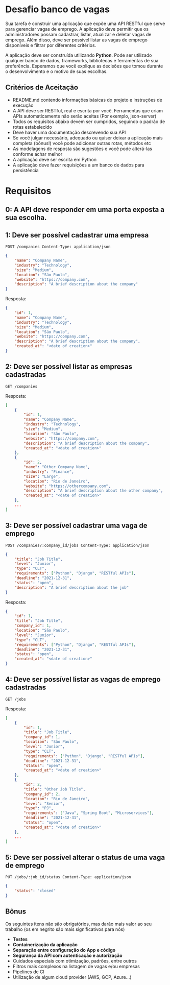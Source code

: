 # Desafio banco de vagas
Sua tarefa é construir uma aplicação que expõe uma API RESTful que serve para gerenciar vagas de emprego. A aplicação deve permitir que os administradores possam cadastrar, listar, atualizar e deletar vagas de emprego. Além disso, deve ser possível listar as vagas de emprego disponíveis e filtrar por diferentes critérios.

A aplicação deve ser construída utilizando **Python**. Pode ser utilizado qualquer banco de dados, frameworks, bibliotecas e ferramentas de sua preferência. Esperamos que você explique as decisões que tomou durante o desenvolvimento e o motivo de suas escolhas.

## Critérios de Aceitação
- README.md contendo informações básicas do projeto e instruções de execução
- A API deve ser RESTful, real e escrita por você. Ferramentas que criam APIs automaticamente não serão aceitas (Por exemplo, json-server)
- Todos os requisitos abaixo devem ser cumpridos, seguindo o padrão de rotas estabelecido
- Deve haver uma documentação descrevendo sua API
- Se você julgar necessário, adequado ou quiser deixar a aplicação mais completa (bônus!) você pode adicionar outras rotas, métodos etc
- As modelagens de resposta são sugestões e você pode alterá-las conforme achar melhor
- A aplicação deve ser escrita em Python
- A aplicação deve fazer requisições a um banco de dados para persistência


# Requisitos

## 0: A API deve responder em uma porta exposta a sua escolha.

## 1: Deve ser possível cadastrar uma empresa
`POST /companies Content-Type: application/json`
```json
{
	"name": "Company Name",
	"industry": "Technology",
	"size": "Medium",
	"location": "São Paulo",
	"website": "https://company.com",
	"description": "A brief description about the company"	
}
```

Resposta:
```json
{
	"id": 1,
	"name": "Company Name",
	"industry": "Technology",
	"size": "Medium",
	"location": "São Paulo",
	"website": "https://company.com",
	"description": "A brief description about the company",
	"created_at": "<date of creation>"
}
```

## 2: Deve ser possível listar as empresas cadastradas
`GET /companies`

Resposta:
```json
[
	{
		"id": 1,
		"name": "Company Name",
		"industry": "Technology",
		"size": "Medium",
		"location": "São Paulo",
		"website": "https://company.com",
		"description": "A brief description about the company",
		"created_at": "<date of creation>"
	},
	{
		"id": 2,
		"name": "Other Company Name",
		"industry": "Finance",
		"size": "Large",
		"location": "Rio de Janeiro",
		"website": "https://othercompany.com",
		"description": "A brief description about the other company",
		"created_at": "<date of creation>"
	},
	...
]
```

## 3: Deve ser possível cadastrar uma vaga de emprego
`POST /companies/:company_id/jobs Content-Type: application/json`
```json
{
	"title": "Job Title",
	"level": "Junior",
	"type": "CLT",
	"requirements": ["Python", "Django", "RESTful APIs"],
	"deadline": "2021-12-31",
	"status": "open",
	"description": "A brief description about the job"
}
```

Resposta:
```json
{
	"id": 1,
	"title": "Job Title",
	"company_id": 1,
	"location": "São Paulo",
	"level": "Junior",
	"type": "CLT",
	"requirements": ["Python", "Django", "RESTful APIs"],
	"deadline": "2021-12-31",
	"status": "open",
	"created_at": "<date of creation>"
}
```

## 4: Deve ser possível listar as vagas de emprego cadastradas
`GET /jobs`

Resposta:
```json
[
	{
		"id": 1,
		"title": "Job Title",
		"company_id": 1,
		"location": "São Paulo",
		"level": "Junior",
		"type": "CLT",
		"requirements": ["Python", "Django", "RESTful APIs"],
		"deadline": "2021-12-31",
		"status": "open",
		"created_at": "<date of creation>"
	},
	{
		"id": 2,
		"title": "Other Job Title",
		"company_id": 2,
		"location": "Rio de Janeiro",
		"level": "Senior",
		"type": "PJ",
		"requirements": ["Java", "Spring Boot", "Microservices"],
		"deadline": "2021-12-31",
		"status": "open",
		"created_at": "<date of creation>"
	},
	...
]
```

## 5: Deve ser possível alterar o status de uma vaga de emprego
`PUT /jobs/:job_id/status Content-Type: application/json`
```json
{
	"status": "closed"
}
```

## Bônus
Os seguintes itens não são obrigatórios, mas darão mais valor ao seu trabalho (os em negrito são mais significativos para nós)

- **Testes**
- **Containerização da aplicação**
- **Separação entre configuração do App e código**
- **Segurança da API com autenticação e autorização**
- Cuidados especiais com otimização, padrões, entre outros
- Filtros mais complexos na listagem de vagas e/ou empresas
- Pipelines de CI
- Utilização de algum cloud provider (AWS, GCP, Azure...)
